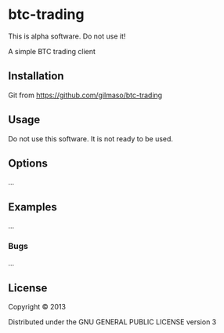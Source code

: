 # btc-trading

This is alpha software. Do not use it!

A simple BTC trading client

## Installation

Git from https://github.com/gilmaso/btc-trading

## Usage

Do not use this software. It is not ready to be used.

## Options

...

## Examples

...

### Bugs

...

## License

Copyright © 2013

Distributed under the GNU GENERAL PUBLIC LICENSE version 3
